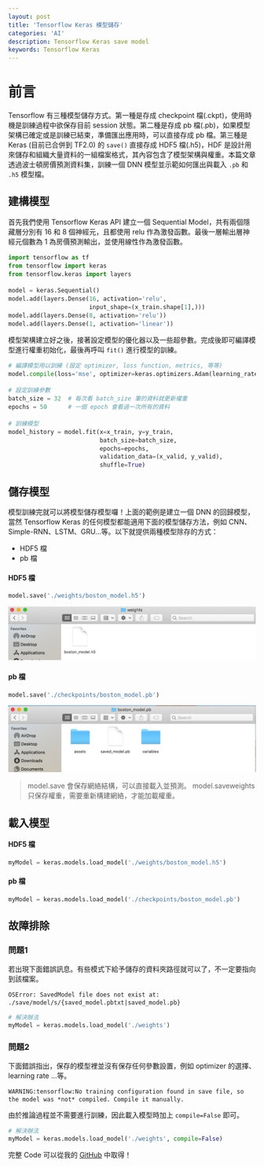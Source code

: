 ```yaml
---
layout: post
title: 'Tensorflow Keras 模型儲存'
categories: 'AI'
description: Tensorflow Keras save model
keywords: Tensorflow Keras
---
```

# 前言
Tensorflow 有三種模型儲存方式。第一種是存成 checkpoint 檔(.ckpt)，使用時機是訓練過程中欲保存目前 session 狀態。第二種是存成 pb 檔(.pb)，如果模型架構已確定或是訓練已結束，準備匯出應用時，可以直接存成 pb 檔。第三種是 Keras (目前已合併到 TF2.0) 的 `save()` 直接存成 HDF5 檔(.h5)，HDF 是設計用來儲存和組織大量資料的一組檔案格式，其內容包含了模型架構與權重。本篇文章透過波士頓房價預測資料集，訓練一個 DNN 模型並示範如何匯出與載入 `.pb` 和 `.h5` 模型檔。


## 建構模型
首先我們使用 Tensorflow Keras API 建立一個 Sequential Model，共有兩個隱藏層分別有 16 和 8 個神經元，且都使用 relu 作為激發函數。最後一層輸出層神經元個數為 1 為房價預測輸出，並使用線性作為激發函數。

```py
import tensorflow as tf
from tensorflow import keras
from tensorflow.keras import layers

model = keras.Sequential()
model.add(layers.Dense(16, activation='relu',
                       input_shape=(x_train.shape[1],)))
model.add(layers.Dense(8, activation='relu'))
model.add(layers.Dense(1, activation='linear'))
```

模型架構建立好之後，接著設定模型的優化器以及一些超參數。完成後即可編譯模型進行權重初始化，最後再呼叫 `fit()` 進行模型的訓練。


```py
# 編譯模型用以訓練 (設定 optimizer, loss function, metrics, 等等)
model.compile(loss='mse', optimizer=keras.optimizers.Adam(learning_rate=0.05))

# 設定訓練參數
batch_size = 32  # 每次看 batch_size 筆的資料就更新權重
epochs = 50      # 一個 epoch 會看過一次所有的資料

# 訓練模型
model_history = model.fit(x=x_train, y=y_train,
                          batch_size=batch_size,
                          epochs=epochs,
                          validation_data=(x_valid, y_valid),
                          shuffle=True)
```

## 儲存模型
模型訓練完就可以將模型儲存模型囉！上面的範例是建立一個 DNN 的回歸模型，當然 Tensorflow Keras 的任何模型都能適用下面的模型儲存方法，例如 CNN、Simple-RNN、LSTM、GRU...等。以下就提供兩種模型除存的方式：
- HDF5 檔
- pb 檔

#### HDF5 檔
```py
model.save('./weights/boston_model.h5') 
```

![](/images/posts/AI/2021/img1100329-1.png)

#### pb 檔
```py
model.save('./checkpoints/boston_model.pb')
```

![](/images/posts/AI/2021/img1100329-2.png)

> model.save 會保存網絡結構，可以直接載入並預測。
> model.saveweights 只保存權重，需要重新構建網絡，才能加載權重。

## 載入模型
#### HDF5 檔
```py
myModel = keras.models.load_model('./weights/boston_model.h5')
```

#### pb 檔
```py
myModel = keras.models.load_model('./checkpoints/boston_model.pb')
```

## 故障排除
### 問題1
若出現下面錯誤訊息。有些模式下給予儲存的資料夾路徑就可以了，不一定要指向到該檔案。

```
OSError: SavedModel file does not exist at: ./save/model/s/{saved_model.pbtxt|saved_model.pb}
```

```py
# 解決辦法
myModel = keras.models.load_model('./weights')
```
### 問題2
下面錯誤指出，保存的模型裡並沒有保存任何參數設置，例如 optimizer 的選擇、learning rate ...等。

```
WARNING:tensorflow:No training configuration found in save file, so the model was *not* compiled. Compile it manually.
```

由於推論過程並不需要進行訓練，因此載入模型時加上 `compile=False` 即可。

```py
# 解決辦法
myModel = keras.models.load_model('./weights', compile=False)
```


完整 Code 可以從我的 [GitHub](https://github.com/1010code/tensorflow-save-model) 中取得！